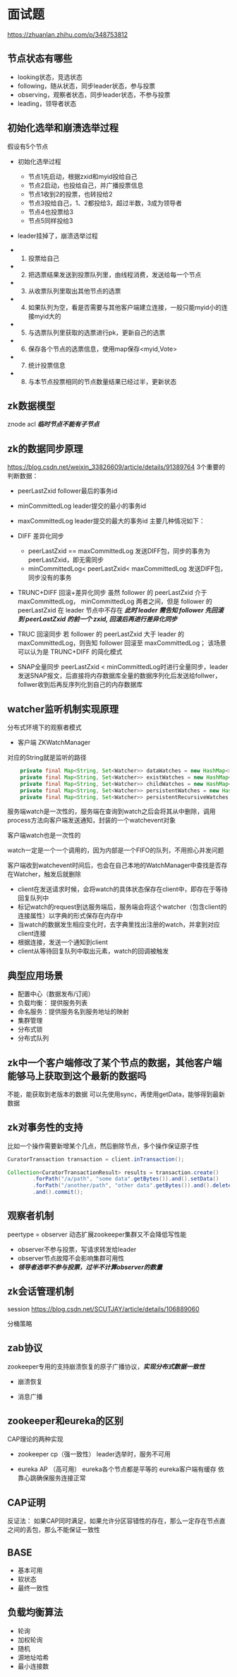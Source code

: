 # 面试题

https://zhuanlan.zhihu.com/p/348753812



## 节点状态有哪些
+ looking状态，竞选状态
+ following，随从状态，同步leader状态，参与投票
+ observing，观察者状态，同步leader状态，不参与投票
+ leading，领导者状态


## 初始化选举和崩溃选举过程
假设有5个节点
+ 初始化选举过程
    + 节点1先启动，根据zxid和myid投给自己
    + 节点2启动，也投给自己，并广播投票信息
    + 节点1收到2的投票，也转投给2
    + 节点3投给自己，1、2都投给3，超过半数，3成为领导者
    + 节点4也投票给3
    + 节点5同样投给3


+ leader挂掉了，崩溃选举过程


* 1. 投票给自己
* 2. 把选票结果发送到投票队列里，由线程消费，发送给每一个节点
* 3. 从收票队列里取出其他节点的选票
* 4. 如果队列为空，看是否需要与其他客户端建立连接，一般只能myid小的连接myid大的
* 5. 与选票队列里获取的选票进行pk，更新自己的选票
* 6. 保存各个节点的选票信息，使用map保存<myid,Vote>
* 7. 统计投票信息
* 8. 与本节点投票相同的节点数量结果已经过半，更新状态




## zk数据模型
znode 
acl
***临时节点不能有子节点***


## zk的数据同步原理
https://blog.csdn.net/weixin_33826609/article/details/91389764
3个重要的判断数据：
+ peerLastZxid follower最后的事务id
+ minCommittedLog leader提交的最小的事务id
+ maxCommittedLog leader提交的最大的事务id
主要几种情况如下：
+ DIFF 差异化同步
    + peerLastZxid == maxCommittedLog 发送DIFF包，同步的事务为peerLastZxid，即无需同步
    + minCommittedLog< peerLastZxid< maxCommittedLog 发送DIFF包，同步没有的事务

+ TRUNC+DIFF 回滚+差异化同步
虽然 follower 的 peerLastZxid 介于 maxCommittedLog， minCommittedLog 两者之间，但是 follower 的 peerLastZxid 在 leader 节点中不存在
***此时 leader 需告知 follower 先回滚到 peerLastZxid 的前一个 zxid, 回滚后再进行差异化同步***


+ TRUC 回滚同步
若 follower 的 peerLastZxid 大于 leader 的 maxCommittedLog，则告知 follower 回滚至 maxCommittedLog； 该场景可以认为是 TRUNC+DIFF 的简化模式

+ SNAP全量同步
peerLastZxid < minCommittedLog时进行全量同步，leader发送SNAP报文，后直接将内存数据库全量的数据序列化后发送给follwer，follwer收到后再反序列化到自己的内存数据库



## watcher监听机制实现原理
分布式环境下的观察者模式
+ 客户端
ZKWatchManager

对应的String就是监听的路径
```java
    private final Map<String, Set<Watcher>> dataWatches = new HashMap<>();
    private final Map<String, Set<Watcher>> existWatches = new HashMap<>();
    private final Map<String, Set<Watcher>> childWatches = new HashMap<>();
    private final Map<String, Set<Watcher>> persistentWatches = new HashMap<>();
    private final Map<String, Set<Watcher>> persistentRecursiveWatches = new HashMap<>();
```
服务端watch是一次性的，服务端在查询到watch之后会将其从中删除，调用process方法向客户端发送通知，封装的一个watchevent对象

客户端watch也是一次性的

watch一定是一个一个调用的，因为内部是一个FIFO的队列，不用担心并发问题

客户端收到watchevent时间后，也会在自己本地的WatchManager中查找是否存在Watcher，触发后就删除


+   client在发送请求时候，会将watch的具体状态保存在client中，即存在于等待回复队列中
+   标记watch的request到达服务端后，服务端会将这个watcher（包含client的连接属性）以字典的形式保存在内存中
+   当watch的数据发生相应变化时，去字典里找出注册的watch，并拿到对应client连接
+   根据连接，发送一个通知到client
+   client从等待回复队列中取出元素，watch的回调被触发


## 典型应用场景
+ 配置中心（数据发布/订阅）
+ 负载均衡： 提供服务列表
+ 命名服务：提供服务名到服务地址的映射
+ 集群管理
+ 分布式锁
+ 分布式队列

## zk中一个客户端修改了某个节点的数据，其他客户端能够马上获取到这个最新的数据吗
不能，能获取到老版本的数据
可以先使用sync，再使用getData，能够得到最新数据


## zk对事务性的支持
比如一个操作需要新增某个几点，然后删除节点，多个操作保证原子性
```java
CuratorTransaction transaction = client.inTransaction();  
  
Collection<CuratorTransactionResult> results = transaction.create()  
        .forPath("/a/path", "some data".getBytes()).and().setData()  
        .forPath("/another/path", "other data".getBytes()).and().delete().forPath("/yet/another/path")  
        .and().commit();  
```


## 观察者机制
peertype = observer
动态扩展zookeeper集群又不会降低写性能

+ observer不参与投票，写请求转发给leader
+ observer节点故障不会影响集群可用性
+ ***领导者选举不参与投票，过半不计算observer的数量***

## zk会话管理机制
session
https://blog.csdn.net/SCUTJAY/article/details/106889060

分桶策略


## zab协议  

zookeeper专用的支持崩溃恢复的原子广播协议，***实现分布式数据一致性***
+ 崩溃恢复


+ 消息广播


## zookeeper和eureka的区别

CAP理论的两种实现


+ zookeeper
cp（强一致性）
leader选举时，服务不可用


+ eureka
AP （高可用）
eureka各个节点都是平等的
eureka客户端有缓存
依靠心跳确保服务连接正常


## CAP证明

反证法： 
如果CAP同时满足，如果允许分区容错性的存在，那么一定存在节点直
之间的丢包，那么不能保证一致性

## BASE
+ 基本可用
+ 软状态
+ 最终一致性


## 负载均衡算法
+ 轮询
+ 加权轮询
+ 随机
+ 源地址哈希
+ 最小连接数